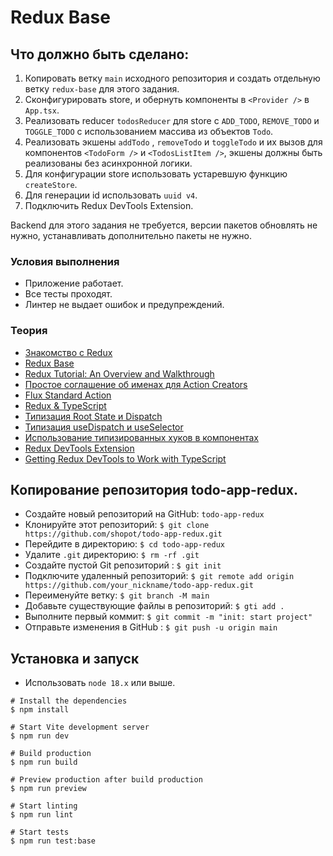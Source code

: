 # Redux Base

## Что должно быть сделано:

1. Копировать ветку `main` исходного репозитория и создать отдельную ветку `redux-base` для этого задания.
2. Сконфигурировать store, и обернуть компоненты в `<Provider />` в `App.tsx`.
3. Реализовать reducer `todosReducer` для store с `ADD_TODO`, `REMOVE_TODO` и `TOGGLE_TODO` с использованием массива из объектов `Todo`.
3. Реализовать экшены `addTodo` , `removeTodo` и `toggleTodo` и их вызов для компонентов `<TodoForm />` и `<TodosListItem />`, экшены должны быть реализованы без асинхронной логики.
4. Для конфигурации store использовать устаревшую функцию `createStore`.
5. Для генерации id использовать `uuid v4`.
6. Подключить Redux DevTools Extension.


Backend для этого задания не требуется, версии пакетов обновлять не нужно, устанавливать дополнительно пакеты не нужно.

### Условия выполнения

* Приложение работает.
* Все тесты проходят.
* Линтер не выдает ошибок и предупреждений.

### Теория

* [Знакомство с Redux](https://github.com/shopot/react-101/tree/redux-base)
* [Redux Base](https://handsonreact.com/docs/redux)
* [Redux Tutorial: An Overview and Walkthrough](https://www.taniarascia.com/redux-react-guide/)
* [Простое соглашение об именах для Action Creators](https://decembersoft.com/posts/a-simple-naming-convention-for-action-creators-in-redux-js/)
* [Flux Standard Action](https://github.com/redux-utilities/flux-standard-action)
* [Redux & TypeScript](https://handsonreact.com/docs/redux-typescript)
* [Типизация Root State и Dispatch](https://redux.js.org/usage/usage-with-typescript#define-root-state-and-dispatch-types)
* [Типизация useDispatch и useSelector](https://redux.js.org/usage/usage-with-typescript#define-typed-hooks)
* [Использование типизированных хуков в компонентах](https://redux.js.org/usage/usage-with-typescript#use-typed-hooks-in-components)
* [Redux DevTools Extension](https://github.com/reduxjs/redux-devtools/tree/main/extension#installation)
* [Getting Redux DevTools to Work with TypeScript](https://www.mydatahack.com/getting-redux-devtools-to-work-with-typescript/)

## Копирование репозитория todo-app-redux.

- Создайте новый репозиторий на GitHub: `todo-app-redux`
- Клонируйте этот репозиторий: `$ git clone https://github.com/shopot/todo-app-redux.git`
- Перейдите в директорию: `$ cd todo-app-redux`
- Удалите `.git` директорию: `$ rm -rf .git`
- Создайте пустой Git репозиторий : `$ git init`
- Подключите удаленный репозиторий: `$ git remote add origin https://github.com/your_nickname/todo-app-redux.git`
- Переименуйте ветку: `$ git branch -M main`
- Добавьте существующие файлы в репозиторий: `$ gti add .`
- Выполните первый коммит: `$ git commit -m "init: start project"`
- Отправьте изменения в GitHub : `$ git push -u origin main`

## Установка и запуск

- Использовать `node 18.x` или выше.

```shell
# Install the dependencies
$ npm install

# Start Vite development server
$ npm run dev

# Build production
$ npm run build

# Preview production after build production
$ npm run preview

# Start linting
$ npm run lint

# Start tests
$ npm run test:base
```
